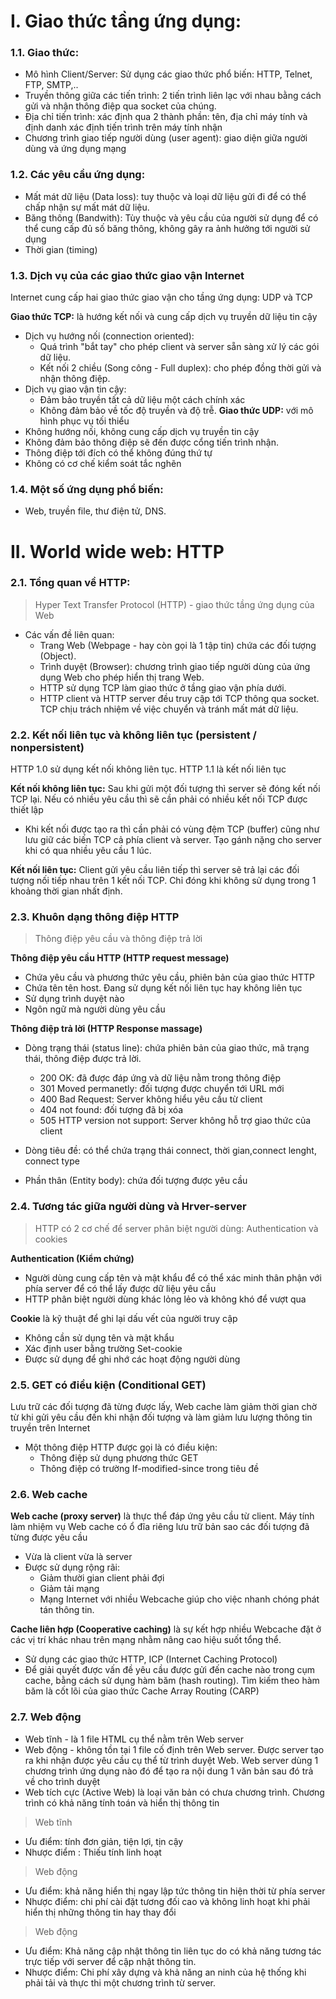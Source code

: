 # I. Giao thức tầng ứng dụng:
### 1.1. Giao thức:
- Mô hình Client/Server: Sử dụng các giao thức phổ biến: HTTP, Telnet, FTP, SMTP,..
- Truyền thông giữa các tiến trình: 2 tiến trình liên lạc với nhau bằng cách gửi và nhận thông điệp qua socket của chúng.
- Địa chỉ tiến trình: xác định qua 2 thành phần: tên, địa chỉ máy tính và định danh xác định tiến trình trên máy tính nhận
- Chương trình giao tiếp người dùng (user agent): giao diện giữa người dùng và ứng dụng mạng
### 1.2. Các yêu cầu ứng dụng:
- Mất mát dữ liệu (Data loss): tuy thuộc và loại dữ liệu gửi đi để có thể chấp nhận sự mất mát dữ liệu.
- Băng thông (Bandwith): Tùy thuộc và yêu cầu của người sử dụng để có thể cung cấp đủ số băng thông, không gây ra ảnh hưởng tới người sử dụng
- Thời gian (timing)

### 1.3. Dịch vụ của các giao thức giao vận Internet
Internet cung cấp hai giao thức giao vận cho tầng ứng dụng: UDP và TCP

**Giao thức TCP:** là hướng kết nối và cung cấp dịch vụ truyền dữ liệu tin cậy
- Dịch vụ hướng nối (connection oriented):
  - Quá trình "bắt tay" cho phép client và server sẵn sàng xử lý các gói dữ liệu. 
  - Kết nối 2 chiều (Song công - Full duplex): cho phép đồng thời gửi và nhận thông điệp.
- Dịch vụ giao vận tin cậy:
  - Đảm bảo truyền tất cả dữ liệu một cách chính xác
  - Không đảm bảo về tốc độ truyền và độ trễ.
**Giao thức UDP:** với mô hình phục vụ tối thiểu
- Không hướng nối, không cung cấp dịch vụ truyền tin cậy
- Không đảm bảo thông điệp sẽ đến được cổng tiến trình nhận. 
- Thông điệp tới đích có thể không đúng thứ tự
- Không có cơ chế kiểm soát tắc nghẽn
### 1.4. Một số ứng dụng phổ biến: 
- Web, truyền file, thư điện tử, DNS.

# II. World wide web: HTTP
### 2.1. Tổng quan về HTTP:
> Hyper Text Transfer Protocol (HTTP) - giao thức tầng ứng dụng của Web
- Các vấn đề liên quan:
  - Trang Web (Webpage - hay còn gọi là 1 tập tin) chứa các đối tượng (Object).
  - Trình duyệt (Browser): chương trình giao tiếp người dùng của ứng dụng Web cho phép hiển thị trang Web.
  - HTTP sử dụng TCP làm giao thức ở tầng giao vận phía dưới.
  - HTTP client và HTTP server đều truy cập tới TCP thông qua socket. TCP chịu trách nhiệm về việc chuyển và tránh mất mát dữ liệu.

### 2.2. Kết nối liên tục và không liên tục (persistent / nonpersistent)
HTTP 1.0 sử dụng kết nối không liên tục. HTTP 1.1 là kết nối liên tục

**Kết nối không liên tục:** Sau khi gửi một đối tượng thì server sẽ đóng kết nối TCP lại. Nếu có nhiều yêu cầu thì sẽ cần phải có nhiều kết nối TCP được thiết lập
- Khi kết nối được tạo ra thì cần phải có vùng đệm TCP (buffer) cũng như lưu giữ các biến TCP cả phía client và server. Tạo gánh nặng cho server khi có qua nhiều yêu cầu 1 lúc.

**Kết nối liên tục:** Client gửi yêu cầu liên tiếp thì server sẽ trả lại các đối tượng nối tiếp nhau trên 1 kết nối TCP. Chỉ đóng khi không sử dụng trong 1 khoảng thời gian nhất định.

### 2.3. Khuôn dạng thông điệp HTTP
> Thông điệp yêu cầu và thông điệp trả lời

**Thông điệp yêu cầu HTTP (HTTP request message)** 
- Chứa yêu cầu và phương thức yêu cầu, phiên bản của giao thức HTTP
- Chứa tên tên host. Đang sử dụng kết nối liên tục hay không liên tục
- Sử dụng trình duyệt nào
- Ngôn ngữ mà người dùng yêu cầu

**Thông điệp trả lời (HTTP Response massage)**
- Dòng trạng thái (status line): chứa phiên bản của giao thức, mã trạng thái, thông điệp được trả lời.
  - 200 OK: đã được đáp ứng và dữ liệu nằm trong thông điệp
  - 301 Moved permanetly: đối tượng được chuyển tới URL mới
  - 400 Bad Request: Server không hiểu yêu cầu từ client
  - 404 not found: đối tượng đã bị xóa
  - 505 HTTP version not support: Server không hỗ trợ giao thức của client

- Dòng tiêu đề: có thể chứa trạng thái connect, thời gian,connect lenght, connect type
- Phần thân (Entity body): chứa đối tượng được yêu cầu 

### 2.4. Tương tác giữa người dùng và Hrver-server
> HTTP có 2 cơ chế để server phân biệt người dùng: Authentication và cookies

**Authentication (Kiểm chứng)**
- Người dùng cung cấp tên và mật khẩu để có thể xác minh thân phận với phía server để có thể lấy được dữ liệu yêu cầu
- HTTP phân biệt người dùng khác lỏng lẻo và không khó để vượt qua

**Cookie** là kỹ thuật để ghi lại dấu vết của người truy cập
- Không cần sử dụng tên và mật khẩu
- Xác định user bằng trường Set-cookie
- Được sử dụng để ghi nhớ các hoạt động người dùng

### 2.5. GET có điều kiện (Conditional GET)
Lưu trữ các đối tượng đã từng được lấy, Web cache làm giảm thời gian chờ từ khi gửi yêu cầu đến khi nhận đối tượng và làm giảm lưu lượng thông tin truyền trên Internet
- Một thông điệp HTTP được gọi là có điều kiện:
  - Thông điệp sử dụng phương thức GET
  - Thông điệp có trường If-modified-since trong tiêu đề

### 2.6. Web cache
**Web cache (proxy server)** là thực thể đáp ứng yêu cầu từ client. Máy tính làm nhiệm vụ Web cache có ổ đĩa riêng lưu trữ bản sao các đối tượng đã từng được yêu cầu
- Vừa là client vừa là server
- Được sử dụng rộng rãi: 
  - Giảm thười gian client phải đợi
  - Giảm tải mạng
  - Mạng Internet với nhiều Webcache giúp cho việc nhanh chóng phát tán thông tin.

**Cache liên hợp (Cooperative caching)** là sự kết hợp nhiều Webcache đặt ở các vị trí khác nhau trên mạng nhằm nâng cao hiệu suốt tổng thể.
- Sử dụng các giao thức HTTP, ICP (Internet Caching Protocol)
- Để giải quyết được vấn đề yêu cầu được gửi đến cache nào trong cụm cache, bằng cách sử dụng hàm băm (hash routing). Tìm kiếm theo hàm băm là cốt lõi của giao thức Cache Array Routing (CARP)

### 2.7. Web động

- Web tĩnh - là 1 file HTML cụ thể nằm trên Web server
- Web động - không tồn tại 1 file cố định trên Web server. Được server tạo ra khi nhận được yêu cầu cụ thể từ trình duyệt Web. Web server dùng 1 chương trình ứng dụng nào đó để tạo ra nội dung 1 văn bản sau đó trả về cho trình duyệt
- Web tích cực (Active Web) là loại văn bản có chưa chương trình. Chương trình có khả năng tính toán và hiển thị thông tin
 
> Web tĩnh

- Ưu điểm: tính đơn giản, tiện lợi, tịn cậy
- Nhược điểm : Thiếu tính linh hoạt

>Web động

- Ưu điểm: khả năng hiển thị ngay lập tức thông tin hiện thời từ phía server
- Nhược điểm: chi phí cài đặt tương đối cao và không linh hoạt khi phải hiển thị những thông tin hay thay đổi

> Web động

- Ưu điểm: Khả năng cập nhật thông tin liên tục do có khả năng tương tác trực tiếp với server để cập nhật thông tin.
- Nhược điểm: Chi phí xây dựng và khả năng an ninh của hệ thống khi phải tải và thực thi một chương trình từ server.




